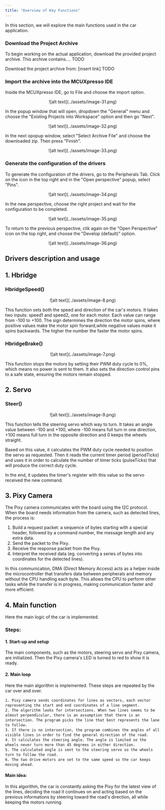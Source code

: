 ```yaml
---
title: "Overview of Key Functions"
---
```


In this section, we will explore the main functions used in the car application. 

### Download the Project Archive

To begin working on the actual application, download the provided project archive. This archive contains.... TODO

Download the project archive from: [insert link] TODO

### Import the archive into the MCUXpresso IDE

Inside the MCUXpresso IDE, go to File and choose the import option.

<div align="center">
![alt text](../assets/image-31.png)
</div>

In the popup window that will open, dropdown the "General" menu and choose the "Existing Projects into Workspace" option and then go "Next".

<div align="center">
![alt text](../assets/image-32.png)
</div>

In the next opopup window, select "Select Archive File" and choose the downloaded zip. Then press "Finish".

<div align="center">
![alt text](../assets/image-33.png)
</div>

### Generate the configuration of the drivers

To generate the configuration of the drivers, go to the Peripherals Tab. Click on the icon in the top right and in the "Open perspective" popup, select "Pins".

<div align="center">
![alt text](../assets/image-34.png)
</div>

In the new perspective, choose the right project and wait for the configuration to be completed. 

<div align="center">
![alt text](../assets/image-35.png)
</div>

To return to the previous perspective, clik again on the "Open Perspective" icon on the top right, and choose the "Develop (default)" option.

<div align="center">
![alt text](../assets/image-36.png)
</div>

## Drivers description and usage


## 1. Hbridge

### HbridgeSpeed() 
<div align="center">
![alt text](../assets/image-8.png)
</div>

This function sets both the speed and direction of the car's motors.
It takes two inputs: speed1 and speed2, one for each motor. Each value can range from -100 to +100.
The sign determines the direction the motor spins, where positive values make the motor spin forward,while negative values make it spins backwards. 
The higher the number the faster the motor spins.

### HbridgeBrake()
<div align="center">
![alt text](../assets/image-7.png)
</div>

This function stops the motors by setting their PWM duty cycle to 0%, which means no power is sent to them. It also sets the direction control pins to a safe state, ensuring the motors remain stopped.

## 2. Servo

### Steer()

<div align="center">
![alt text](../assets/image-9.png)
</div>

This function tells the steering servo which way to turn.
It takes an angle value between -100 and +100, where -100 means full turn in one direction, +100 means full turn in the opposite direction and 0 keeps the wheels straight.

Based on this value, it calculates the PWM duty cycle needed to position the servo as requested. Then it reads the current timer period (periodTicks) and uses it in order to calculate the number of timer ticks (pulseTicks) that will produce the correct duty cycle.

In the end, it updates the timer's register with this value so the servo received the new command.


## 3. Pixy Camera

The Pixy camera communicates with the board using the I2C protocol.
When the board needs information from the camera, such as detected lines, the process is: 
1. Build a request packet: a sequence of bytes starting with a special header, followed by a command number, the message length and any extra data.
2. Send the packet to the Pixy.
3. Receive the response packet from the Pixy.
4. Interpret the received data (eg. converting a series of bytes into coordinates for the detected lines).

In this communication, DMA (Direct Memory Access) acts as a helper inside the microcontroller that transfers data between peripherals and memory without the CPU handling each byte.
This allows the CPU to perform other tasks while the transfer is in progress, making communication faster and more efficient.

## 4. Main function

Here the main logic of the car is implemented.

### Steps:
#### 1. Start-up and setup
The main components, such as the motors, steering servo and Pixy camera, are initialized. Then the Pixy camera's LED is turned to red to show it is ready.

#### 2. Main loop
Here the main algorithm is implemented. These steps are repeated by the car over and over.

    1. Pixy camera sends coordinates for lines as vectors, each vector representing the start and end coordinates of a line segment.
    2. The algorithm looks for intersections. When two lines seems to be almost perpendicular, there is an assumption that there is an intersection. The program picks the line that best represents the lane to follow.
    3. If there is no intersection, the program combines the angles of all visible lines in order to find the general direction of the road.
    4. It calculates the steering angle. The angle is limited so the wheels never turn more than 45 degrees in either direction.
    5. The calculated angle is sent to the steering servo so the wheels turn to follow the road.
    6. The two drive motors are set to the same speed so the car keeps moving ahead.

#### Main idea:

In this algorithm, the car is constantly asking the Pixy for the latest view of the lines, deciding the road it continues on and acting based on the previous informations by steering toward the road's direction, all while keeping the motors running.